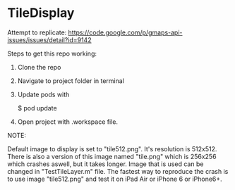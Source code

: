 # TileDisplay
Attempt to replicate: https://code.google.com/p/gmaps-api-issues/issues/detail?id=9142

Steps to get this repo working:
1. Clone the repo

2. Navigate to project folder in terminal

3. Update pods with

    $ pod update


4. Open project with .workspace file.


NOTE:

Default image to display is set to "tile512.png". It's resolution is 512x512. There is also a version of this image named "tile.png" which is 256x256 which crashes aswell, but it takes longer. Image that is used can be changed in "TestTileLayer.m" file. The fastest way to reproduce the crash is to use image "tile512.png" and test it on iPad Air or iPhone 6 or iPhone6+.